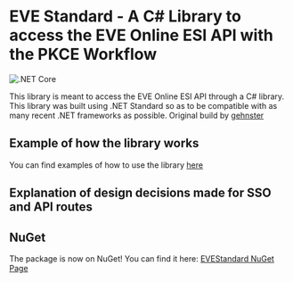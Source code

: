 # EVE Standard - A C# Library to access the EVE Online ESI API with the PKCE Workflow
![.NET Core](https://github.com/gehnster/EVEStandard/workflows/.NET%20Core/badge.svg?branch=master)

This library is meant to access the EVE Online ESI API through a C# library. This library was built using .NET Standard so as to be compatible with as many recent .NET frameworks as possible.
Original build by [gehnster](https://github.com/gehnster/EVEStandard)


## Example of how the library works
You can find examples of how to use the library [here](https://github.com/gehnster/EVEStandard-Examples)

## Explanation of design decisions made for SSO and API routes
## NuGet
The package is now on NuGet! You can find it here: [EVEStandard NuGet Page](https://www.nuget.org/packages/PointyHatGames.EVEStandard)
